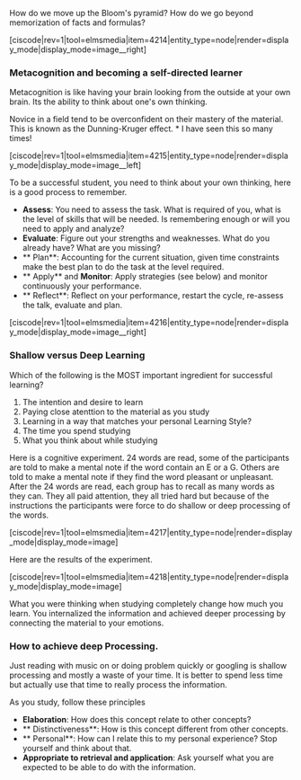 How do we move up the Bloom's pyramid? How do we go beyond memorization of facts and formulas?

[ciscode|rev=1|tool=elmsmedia|item=4214|entity_type=node|render=display_mode|display_mode=image__right]

### Metacognition and becoming a self-directed learner

Metacognition is like having your brain looking from the outside at your own brain. Its the ability to think about one's own thinking.

Novice in a field tend to be overconfident on their mastery of the material. This is known as the Dunning-Kruger effect. * I have seen this so many times! 

[ciscode|rev=1|tool=elmsmedia|item=4215|entity_type=node|render=display_mode|display_mode=image__left]

To be a successful student, you need to think about your own thinking, here is a good process to remember. 

* **Assess**: You need to assess the task. What is required of you, what is the level of skills that will be needed. Is remembering enough or will you need to apply and analyze?
* **Evaluate**: Figure out your strengths and weaknesses. What do you already have? What are you missing?
* ** Plan**: Accounting for the current situation, given time constraints make the best plan to do the task at the level required. 
* ** Apply** and **Monitor**: Apply strategies (see below) and monitor continuously your performance. 
* ** Reflect**: Reflect on your performance, restart the cycle, re-assess the talk, evaluate and plan. 
 
[ciscode|rev=1|tool=elmsmedia|item=4216|entity_type=node|render=display_mode|display_mode=image__right]

### Shallow versus Deep Learning

Which of the following is the MOST important ingredient for successful learning? 

1.  The intention and desire to learn 
2.  Paying close atenttion to the material as you 
study 
3.  Learning in a way that matches your  personal Learning Style? 
4.  The time you spend studying 
5.  What you think about while studying 

Here is a cognitive experiment. 24 words are read, some of the participants are told to make a mental note if the word contain an E or a G. Others are told to make a mental note if they find the word pleasant or unpleasant. After the 24 words are read, each group has to recall as many words as they can. They all paid attention, they all tried hard but because of the instructions the participants were force to do shallow or deep processing of the words. 

[ciscode|rev=1|tool=elmsmedia|item=4217|entity_type=node|render=display_mode|display_mode=image]

Here are the results of the experiment. 

[ciscode|rev=1|tool=elmsmedia|item=4218|entity_type=node|render=display_mode|display_mode=image]

What you were thinking when studying completely change how much you learn. You internalized the information and achieved deeper processing by connecting the material to your emotions. 

### How to achieve deep Processing. 

Just reading with music on or doing problem quickly or googling is shallow processing and mostly a waste of your time. It is better to spend less time but actually use that time to really process the information.

As you study, follow these principles
* **Elaboration**: How does this concept relate to other concepts?
* ** Distinctiveness**: How is this concept different from other concepts. 
* ** Personal**: How can I relate this to my personal experience? Stop yourself and think about that. 
* **Appropriate to retrieval and application**: Ask yourself what you are expected to be able to do with the information. 

